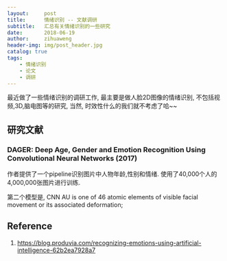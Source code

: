 ```yaml
---
layout:     post
title:      情绪识别 -- 文献调研
subtitle:   汇总有关情绪识别的一些研究
date:       2018-06-19
author:     zihuaweng
header-img: img/post_header.jpg
catalog: true
tags:
    - 情绪识别
    - 论文
    - 调研
---
```


最近做了一些情绪识别的调研工作, 最主要是做人脸2D图像的情绪识别, 不包括视频,3D,脑电图等的研究, 当然, 时效性什么的我们就不考虑了哈~~

## 研究文献

### DAGER: Deep Age, Gender and Emotion Recognition Using Convolutional Neural Networks (2017)
作者提供了一个pipeline识别图片中人物年龄,性别和情绪. 使用了40,000个人的4,000,000张图片进行训练.

第二个模型是, CNN
AU is one of 46 atomic elements of visible facial movement or its associated deformation;


## Reference
1. https://blog.produvia.com/recognizing-emotions-using-artificial-intelligence-62b2ea7928a7

